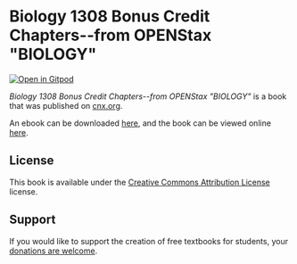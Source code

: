 # Biology 1308 Bonus Credit Chapters--from OPENStax "BIOLOGY"

[![Open in Gitpod](https://gitpod.io/button/open-in-gitpod.svg)](https://gitpod.io/from-referrer/)

_Biology 1308 Bonus Credit Chapters--from OPENStax "BIOLOGY"_ is a book that was published on [cnx.org](https://cnx.org/).

An ebook can be downloaded [here](https://github.com/cnx-user-books/cnxbook-biology-1308-bonus-credit-chapters-from-openstax-biology/releases/latest), and the book can be viewed online [here](https://github.com/cnx-user-books/cnxbook-biology-1308-bonus-credit-chapters-from-openstax-biology/releases/latest).

## License
This book is available under the [Creative Commons Attribution License](./LICENSE) license.

## Support
If you would like to support the creation of free textbooks for students, your [donations are welcome](https://riceconnect.rice.edu/donation/support-openstax-banner).
